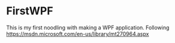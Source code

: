 # FirstWPF
This is my first noodling with making a WPF application. Following https://msdn.microsoft.com/en-us/library/mt270964.aspx
